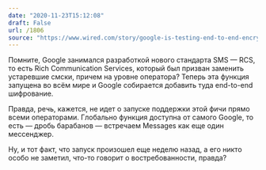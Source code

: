 ```yaml
---
date: "2020-11-23T15:12:08"
draft: False
url: /1806
source: "https://www.wired.com/story/google-is-testing-end-to-end-encryption-in-android-messages/"
---
```


Помните, Google занимался разработкой нового стандарта SMS — RCS, то есть Rich Communication Services, который был призван заменить устаревшие смски, причем на уровне оператора? Теперь эта функция запущена во всём мире и Google собирается добавить туда end-to-end шифрование.

Правда, речь, кажется, не идет о запуске поддержки этой фичи прямо всеми операторами. Глобально функция доступна от самого Google, то есть — дробь барабанов — встречаем Messages как еще один мессенджер. 

Ну, и тот факт, что запуск произошел еще неделю назад, а его никто особо не заметил, что-то говорит о востребованности, правда?
